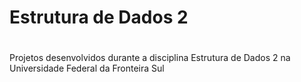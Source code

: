 # Estrutura de Dados 2

#

Projetos desenvolvidos durante a disciplina Estrutura de Dados 2 na Universidade Federal da Fronteira Sul

